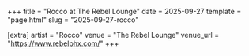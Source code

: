 +++
title = "Rocco at The Rebel Lounge"
date = 2025-09-27
template = "page.html"
slug = "2025-09-27-rocco"

[extra]
artist = "Rocco"
venue = "The Rebel Lounge"
venue_url = "https://www.rebelphx.com/"
+++
